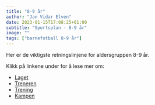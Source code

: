 ```yaml
---
title: "8-9 år"
author: "Jan Vidar Elven"
date: 2023-01-15T17:08:25+01:00
subtitle: "Sportsplan - 8-9 år"
image: ""
tags: ["barnefotball 8-9 år"]
---
```


Her er de viktigste retningslinjene for aldersgruppen 8-9 år.

Klikk på linkene under for å lese mer om:

- [Laget](/page/sportsplan/8-9/laget/)
- [Treneren](/page/sportsplan/8-9/treneren/)
- [Trening](/page/sportsplan/8-9/trening/)
- [Kampen](/page/sportsplan/8-9/kampen/)

